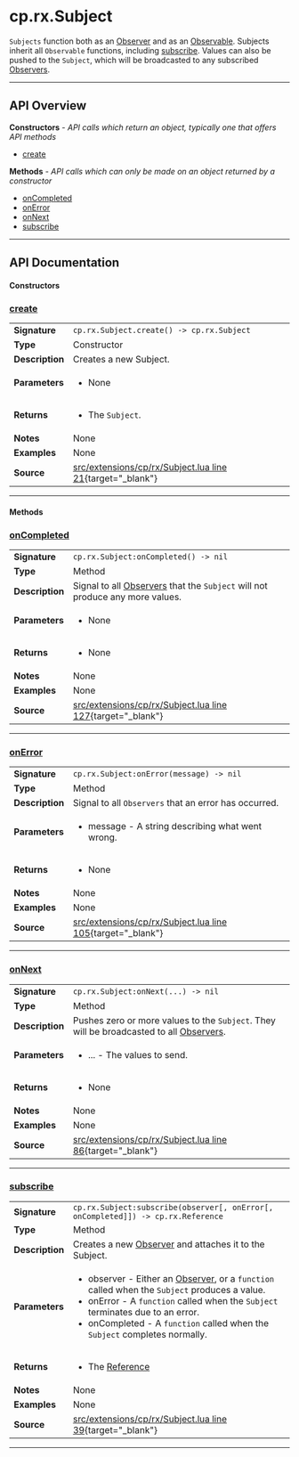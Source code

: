 # cp.rx.Subject

`Subjects` function both as an [Observer](cp.rs.Observer.md) and as an [Observable](cp.rx.Observable.md). Subjects inherit all
`Observable` functions, including [subscribe](#subscribe). Values can also be pushed to the `Subject`, which will
be broadcasted to any subscribed [Observers](cp.rx.Observers.md).

---

## API Overview
**Constructors** - _API calls which return an object, typically one that offers API methods_
 * [create](#create)

**Methods** - _API calls which can only be made on an object returned by a constructor_
 * [onCompleted](#oncompleted)
 * [onError](#onerror)
 * [onNext](#onnext)
 * [subscribe](#subscribe)


---

## API Documentation

#### Constructors


### [create](#create)

|                                             |                                                                                     |
| --------------------------------------------|-------------------------------------------------------------------------------------|
| **Signature**                               | `cp.rx.Subject.create() -> cp.rx.Subject`                                                                    |
| **Type**                                    | Constructor                                                                     |
| **Description**                             | Creates a new Subject.                                                                     |
| **Parameters**                              | <ul><li>None</li></ul> |
| **Returns**                                 | <ul><li>The `Subject`.</li></ul>          |
| **Notes**                                   | None |
| **Examples**                                | None |
| **Source**                                  | [src/extensions/cp/rx/Subject.lua line 21](https://github.com/CommandPost/CommandPost/blob/develop/src/extensions/cp/rx/Subject.lua#L21){target="_blank"} |

---

#### Methods


### [onCompleted](#oncompleted)

|                                             |                                                                                     |
| --------------------------------------------|-------------------------------------------------------------------------------------|
| **Signature**                               | `cp.rx.Subject:onCompleted() -> nil`                                                                    |
| **Type**                                    | Method                                                                     |
| **Description**                             | Signal to all [Observers](cp.rx.Observer.md) that the `Subject` will not produce any more values.                                                                     |
| **Parameters**                              | <ul><li>None</li></ul> |
| **Returns**                                 | <ul><li>None</li></ul>          |
| **Notes**                                   | None |
| **Examples**                                | None |
| **Source**                                  | [src/extensions/cp/rx/Subject.lua line 127](https://github.com/CommandPost/CommandPost/blob/develop/src/extensions/cp/rx/Subject.lua#L127){target="_blank"} |

---


### [onError](#onerror)

|                                             |                                                                                     |
| --------------------------------------------|-------------------------------------------------------------------------------------|
| **Signature**                               | `cp.rx.Subject:onError(message) -> nil`                                                                    |
| **Type**                                    | Method                                                                     |
| **Description**                             | Signal to all `Observers` that an error has occurred.                                                                     |
| **Parameters**                              | <ul><li>message - A string describing what went wrong.</li></ul> |
| **Returns**                                 | <ul><li>None</li></ul>          |
| **Notes**                                   | None |
| **Examples**                                | None |
| **Source**                                  | [src/extensions/cp/rx/Subject.lua line 105](https://github.com/CommandPost/CommandPost/blob/develop/src/extensions/cp/rx/Subject.lua#L105){target="_blank"} |

---


### [onNext](#onnext)

|                                             |                                                                                     |
| --------------------------------------------|-------------------------------------------------------------------------------------|
| **Signature**                               | `cp.rx.Subject:onNext(...) -> nil`                                                                    |
| **Type**                                    | Method                                                                     |
| **Description**                             | Pushes zero or more values to the `Subject`. They will be broadcasted to all [Observers](cp.rx.Observer.md).                                                                     |
| **Parameters**                              | <ul><li>... - The values to send.</li></ul> |
| **Returns**                                 | <ul><li>None</li></ul>          |
| **Notes**                                   | None |
| **Examples**                                | None |
| **Source**                                  | [src/extensions/cp/rx/Subject.lua line 86](https://github.com/CommandPost/CommandPost/blob/develop/src/extensions/cp/rx/Subject.lua#L86){target="_blank"} |

---


### [subscribe](#subscribe)

|                                             |                                                                                     |
| --------------------------------------------|-------------------------------------------------------------------------------------|
| **Signature**                               | `cp.rx.Subject:subscribe(observer[, onError[, onCompleted]]) -> cp.rx.Reference`                                                                    |
| **Type**                                    | Method                                                                     |
| **Description**                             | Creates a new [Observer](cp.rx.Observer.md) and attaches it to the Subject.                                                                     |
| **Parameters**                              | <ul><li>observer - Either an [Observer](cp.rx.Observer.md), or a `function` called when the `Subject` produces a value.</li><li>onError - A `function` called when the `Subject` terminates due to an error.</li><li>onCompleted - A `function` called when the `Subject` completes normally.</li></ul> |
| **Returns**                                 | <ul><li>The [Reference](cp.rx.Reference.md)</li></ul>          |
| **Notes**                                   | None |
| **Examples**                                | None |
| **Source**                                  | [src/extensions/cp/rx/Subject.lua line 39](https://github.com/CommandPost/CommandPost/blob/develop/src/extensions/cp/rx/Subject.lua#L39){target="_blank"} |

---

